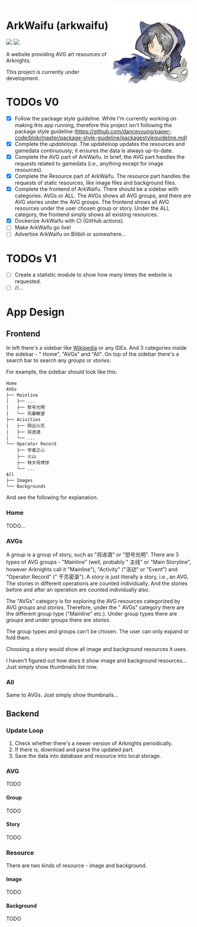 <!--suppress ALL -->
<img src="assets/arkwaifu_phantom@0.25x.png" alt="logo" align="right" height="224" width="224"/>

# ArkWaifu (arkwaifu)

![](https://img.shields.io/github/license/FlandiaYingman/arkwaifu?style=flat-square)
![](https://img.shields.io/github/last-commit/FlandiaYingman/arkwaifu?style=flat-square)

A website providing AVG art resources of Arknights.

This project is currently under development.

# TODOs V0 #

- [x] Follow the package style guideline. While I'm currently working on making this app running, therefore this project
  isn't following the package style
  guideline (https://github.com/danceyoung/paper-code/blob/master/package-style-guideline/packagestyleguideline.md)
- [x] Complete the *updateloop*. The updateloop updates the resources and gamedata continuously; it ensures the data is
  always up-to-date.
- [x] Complete the AVG part of ArkWaifu. In brief, the AVG part handles the requests related to gamedata (i.e., anything
  except for image resources).
- [x] Complete the Resource part of ArkWaifu. The resource part handles the requests of static resources, like image
  files and background files.
- [x] Complete the frontend of ArkWaifu. There should be a sidebar with categories: AVGs or ALL. The AVGs shows all AVG
  groups, and there are AVG stories under the AVG groups. The frontend shows all AVG resources under the user chosen
  group or story. Under the ALL category, the frontend simply shows all existing resources.
- [x] Dockerize ArkWaifu with CI (GitHub actions).
- [ ] Make ArkWaifu go live!
- [ ] Advertise ArkWaifu on Bilibili or somewhere...

# TODOs V1 #

- [ ] Create a statistic module to show how many times the website is requested.
- [ ] //...

# App Design #

## Frontend

In left there's a sidebar like [Wikipedia](https://wikipedia.org/) or any IDEs. And 3 categories inside the sidebar - "
Home", "AVGs" and "All". On top of the sidebar there's a search bar to search any *groups* or *stories*.

For example, the sidebar should look like this:

```
Home
AVGs
├── Mainline
│   ├── ...
│   ├── 怒号光明
│   └── 风暴瞭望
├── Acivities
│   ├── 阴云火花
│   ├── 将进酒
│   └── ...
└── Operator Record
    ├── 学者之心
    ├── 火山
    ├── 特大号烤饼
    └── ...
All
├── Images
└── Backgrounds
```

And see the following for explanation.

### Home

TODO...

### AVGs

A *group* is a group of story, such as "将进酒" or "怒号光明". There are 3 types of AVG groups - "Mainline" (well, probably "
主线" or "Main Storyline", however Arknights call it "Mainline"), "Activity" ("活动" or "Event") and "Operator Record" ("
干员密录"). A *story* is just literally a story, i.e., an AVG. The stories in different operations are counted individually.
And the stories before and after an operation are counted individually also.

The "AVGs" category is for exploring the AVG resources categorized by AVG *groups* and *stories*. Therefore, under the "
AVGs" category there are the different group type ("Mainline" etc.). Under group types there are *groups* and under
groups there are *stories*.

The group types and groups can't be chosen. The user can only expand or fold them.

Choosing a story would show all image and background resources it uses.

I haven't figured out how does it show image and background resources... Just simply show thumbnails list now.

### All

Same to AVGs. Just simply show thumbnails...

## Backend

### Update Loop ###

1. Check whether there's a newer version of Arknights periodically.
2. If there is, download and parse the updated part.
3. Save the data into database and resource into local storage.

### AVG ###

TODO

#### Group

TODO

#### Story

TODO

### Resource ###

There are two kinds of resource - image and background.

#### Image

TODO

#### Background

TODO
